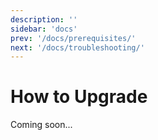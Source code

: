 ```yaml
---
description: ''
sidebar: 'docs'
prev: '/docs/prerequisites/'
next: '/docs/troubleshooting/'
---
```


# How to Upgrade

Coming soon...
